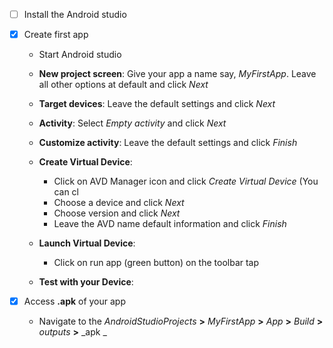 - [ ] Install the Android studio

- [x] Create first app
  * Start Android studio
  * __New project screen__: Give your app a name say,  _MyFirstApp_. Leave all other options at default and click _Next_
  * __Target devices__: Leave the default settings and click _Next_
  * __Activity__: Select _Empty activity_ and click _Next_
  * __Customize activity__: Leave the default settings and click _Finish_
  * __Create Virtual Device__:
     - Click on AVD Manager icon and click _Create Virtual Device_ (You can cl
     - Choose a device and click _Next_
     - Choose version and click _Next_
     - Leave the AVD name default information and click _Finish_
     
  * __Launch Virtual Device__:
     - Click on run app (green button) on the toolbar tap
     
  * __Test with your Device__:

- [x] Access __.apk__ of your app
  * Navigate to the _AndroidStudioProjects_ __>__ _MyFirstApp_ __>__ _App_ __>__ _Build_ __>__ _outputs_ __>__ _apk _

